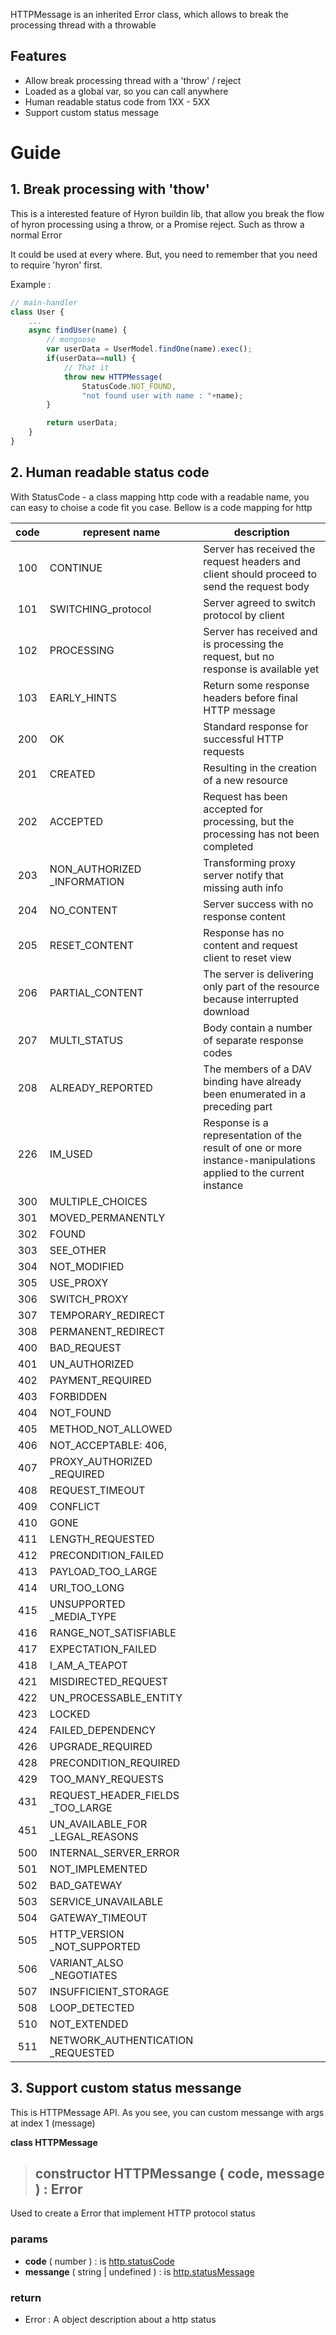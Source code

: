 HTTPMessage is an inherited Error class, which allows to break the processing thread with a throwable

## Features

-   Allow break processing thread with a 'throw' / reject
-   Loaded as a global var, so you can call anywhere
-   Human readable status code from 1XX - 5XX
-   Support custom status message

# Guide

## 1. Break processing with 'thow'

This is a interested feature of Hyron buildin lib, that allow you break the flow of hyron processing using a throw, or a Promise reject. Such as throw a normal Error

It could be used at every where. But, you need to remember that you need to require 'hyron' first.

Example :

```js
// main-handler
class User {
    ...
    async findUser(name) {
        // mongoose
        var userData = UserModel.findOne(name).exec();
        if(userData==null) {
            // That it
            throw new HTTPMessage(
                StatusCode.NOT_FOUND, 
                "not found user with name : "+name);
        }

        return userData;
    }
}
```

## 2. Human readable status code

With StatusCode - a class mapping http code with a readable name, you can easy to choise a code fit you case. Bellow is a code mapping for http

| code  | represent name                   | description                                                                                                      |
| :---: | -------------------------------- | ---------------------------------------------------------------------------------------------------------------- |
|  100  | CONTINUE                         | Server has received the request headers and client should proceed to send the request body                       |
|  101  | SWITCHING_protocol               | Server agreed to switch protocol by client                                                                       |
|  102  | PROCESSING                       | Server has received and is processing the request, but no response is available yet                              |
|  103  | EARLY_HINTS                      | Return some response headers before final HTTP message                                                           |
|  200  | OK                               | Standard response for successful HTTP requests                                                                   |
|  201  | CREATED                          | Resulting in the creation of a new resource                                                                      |
|  202  | ACCEPTED                         | Request has been accepted for processing, but the processing has not been completed                              |
|  203  | NON_AUTHORIZED<br>_INFORMATION       | Transforming proxy server notify that missing auth info                                                          |
|  204  | NO_CONTENT                       | Server success with no response content                                                                          |
|  205  | RESET_CONTENT                    | Response has no content and request client to reset view                                                         |
|  206  | PARTIAL_CONTENT                  | The server is delivering only part of the resource because interrupted download                                  |
|  207  | MULTI_STATUS                     | Body contain a number of separate response codes                                                                 |
|  208  | ALREADY_REPORTED                 | The members of a DAV binding have already been enumerated in a preceding part                                    |
|  226  | IM_USED                          | Response is a representation of the result of one or more instance-manipulations applied to the current instance |
|  300  | MULTIPLE_CHOICES                 |
|  301  | MOVED_PERMANENTLY                |
|  302  | FOUND                            |
|  303  | SEE_OTHER                        |
|  304  | NOT_MODIFIED                     |
|  305  | USE_PROXY                        |
|  306  | SWITCH_PROXY                     |
|  307  | TEMPORARY_REDIRECT               |
|  308  | PERMANENT_REDIRECT               |
|  400  | BAD_REQUEST                      |
|  401  | UN_AUTHORIZED                    |
|  402  | PAYMENT_REQUIRED                 |
|  403  | FORBIDDEN                        |
|  404  | NOT_FOUND                        |
|  405  | METHOD_NOT_ALLOWED               |
|  406  | NOT_ACCEPTABLE: 406,             |
|  407  | PROXY_AUTHORIZED<br>_REQUIRED        |
|  408  | REQUEST_TIMEOUT                  |
|  409  | CONFLICT                         |
|  410  | GONE                             |
|  411  | LENGTH_REQUESTED                 |
|  412  | PRECONDITION_FAILED              |
|  413  | PAYLOAD_TOO_LARGE                |
|  414  | URI_TOO_LONG                     |
|  415  | UNSUPPORTED<br>_MEDIA_TYPE           |
|  416  | RANGE_NOT_SATISFIABLE            |
|  417  | EXPECTATION_FAILED               |
|  418  | I_AM_A_TEAPOT                    |
|  421  | MISDIRECTED_REQUEST              |
|  422  | UN_PROCESSABLE_ENTITY            |
|  423  | LOCKED                           |
|  424  | FAILED_DEPENDENCY                |
|  426  | UPGRADE_REQUIRED                 |
|  428  | PRECONDITION_REQUIRED            |
|  429  | TOO_MANY_REQUESTS                |
|  431  | REQUEST_HEADER_FIELDS<br>_TOO_LARGE  |
|  451  | UN_AVAILABLE_FOR<br>_LEGAL_REASONS   |
|  500  | INTERNAL_SERVER_ERROR            |
|  501  | NOT_IMPLEMENTED                  |
|  502  | BAD_GATEWAY                      |
|  503  | SERVICE_UNAVAILABLE              |
|  504  | GATEWAY_TIMEOUT                  |
|  505  | HTTP_VERSION<br>_NOT_SUPPORTED       |
|  506  | VARIANT_ALSO<br>_NEGOTIATES          |
|  507  | INSUFFICIENT_STORAGE             |
|  508  | LOOP_DETECTED                    |
|  510  | NOT_EXTENDED                     |
|  511  | NETWORK_AUTHENTICATION<br>_REQUESTED |

## 3. Support custom status messange

This is HTTPMessage API. As you see, you can custom messange with args at index 1 (message)

**class HTTPMessage**

> ## constructor HTTPMessange ( code, message ) : Error

Used to create a Error that implement HTTP protocol status

### **params**
- **code** ( number ) : is [http.statusCode](https://nodejs.org/api/http.html#http_response_statuscode)
- **messange** ( string | undefined ) : is [http.statusMessage](https://nodejs.org/api/http.html#http_response_statusmessage)

### **return**
- Error : A object description about a http status
